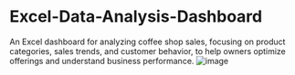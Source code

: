 # Excel-Data-Analysis-Dashboard
An Excel dashboard for analyzing coffee shop sales, focusing on product categories, sales trends, and customer behavior, to help owners optimize offerings and understand business performance.
![image](https://github.com/user-attachments/assets/4680ce03-e4c6-478e-8bab-cf4b0682f4ed)
